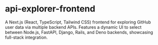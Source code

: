 # api-explorer-frontend
A Next.js (React, TypeScript, Tailwind CSS) frontend for exploring GitHub user data via multiple backend APIs. Features a dynamic UI to select between Node.js, FastAPI, Django, Rails, and Deno backends, showcasing full-stack integration.
